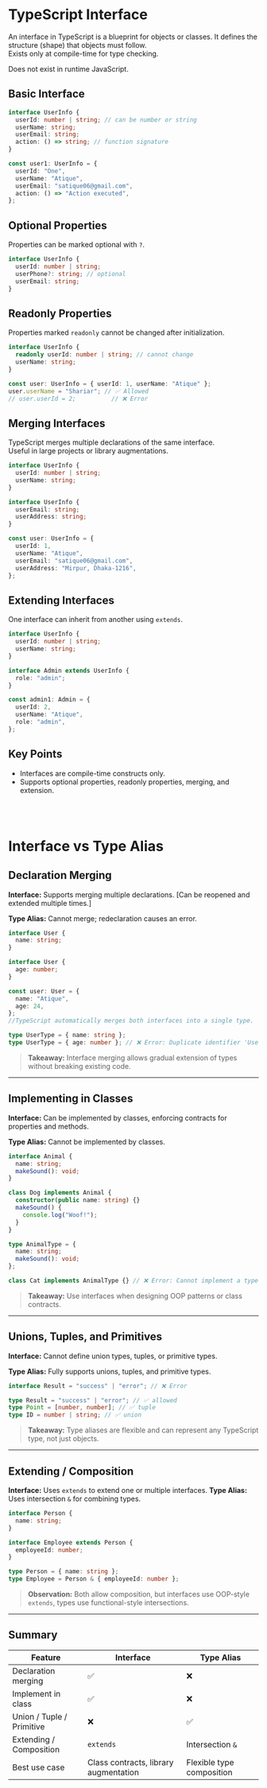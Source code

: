 # TypeScript Interface

An interface in TypeScript is a blueprint for objects or classes. It defines the structure (shape) that objects must follow.  
Exists only at compile-time for type checking.

Does not exist in runtime JavaScript.

## Basic Interface

```ts
interface UserInfo {
  userId: number | string; // can be number or string
  userName: string;
  userEmail: string;
  action: () => string; // function signature
}

const user1: UserInfo = {
  userId: "One",
  userName: "Atique",
  userEmail: "satique06@gmail.com",
  action: () => "Action executed",
};
```

## Optional Properties

Properties can be marked optional with `?`.

```ts
interface UserInfo {
  userId: number | string;
  userPhone?: string; // optional
  userEmail: string;
}
```

## Readonly Properties

Properties marked `readonly` cannot be changed after initialization.

```ts
interface UserInfo {
  readonly userId: number | string; // cannot change
  userName: string;
}

const user: UserInfo = { userId: 1, userName: "Atique" };
user.userName = "Shariar"; // ✅ Allowed
// user.userId = 2;          // ❌ Error
```

## Merging Interfaces

TypeScript merges multiple declarations of the same interface.  
Useful in large projects or library augmentations.

```ts
interface UserInfo {
  userId: number | string;
  userName: string;
}

interface UserInfo {
  userEmail: string;
  userAddress: string;
}

const user: UserInfo = {
  userId: 1,
  userName: "Atique",
  userEmail: "satique06@gmail.com",
  userAddress: "Mirpur, Dhaka-1216",
};
```

## Extending Interfaces

One interface can inherit from another using `extends`.

```ts
interface UserInfo {
  userId: number | string;
  userName: string;
}

interface Admin extends UserInfo {
  role: "admin";
}

const admin1: Admin = {
  userId: 2,
  userName: "Atique",
  role: "admin",
};
```

## Key Points

- Interfaces are compile-time constructs only.
- Supports optional properties, readonly properties, merging, and extension.

<br>
<br>

# Interface vs Type Alias

## Declaration Merging

**Interface:** Supports merging multiple declarations. [Can be reopened and extended multiple times.]

**Type Alias:** Cannot merge; redeclaration causes an error.

```ts
interface User {
  name: string;
}

interface User {
  age: number;
}

const user: User = {
  name: "Atique",
  age: 24,
};
//TypeScript automatically merges both interfaces into a single type.
```

```ts
type UserType = { name: string };
type UserType = { age: number }; // ❌ Error: Duplicate identifier 'UserType'
```

> **Takeaway:** Interface merging allows gradual extension of types without breaking existing code.

---

## Implementing in Classes

**Interface:** Can be implemented by classes, enforcing contracts for properties and methods.

**Type Alias:** Cannot be implemented by classes.

```ts
interface Animal {
  name: string;
  makeSound(): void;
}

class Dog implements Animal {
  constructor(public name: string) {}
  makeSound() {
    console.log("Woof!");
  }
}
```

```ts
type AnimalType = {
  name: string;
  makeSound(): void;
};

class Cat implements AnimalType {} // ❌ Error: Cannot implement a type
```

> **Takeaway:** Use interfaces when designing OOP patterns or class contracts.

---

## Unions, Tuples, and Primitives

**Interface:** Cannot define union types, tuples, or primitive types.

**Type Alias:** Fully supports unions, tuples, and primitive types.

```ts
interface Result = "success" | "error"; // ❌ Error
```

```ts
type Result = "success" | "error"; // ✅ allowed
type Point = [number, number]; // ✅ tuple
type ID = number | string; // ✅ union
```

> **Takeaway:** Type aliases are flexible and can represent any TypeScript type, not just objects.

---

## Extending / Composition

**Interface:** Uses `extends` to extend one or multiple interfaces.
**Type Alias:** Uses intersection `&` for combining types.

```ts
interface Person {
  name: string;
}

interface Employee extends Person {
  employeeId: number;
}
```

```ts
type Person = { name: string };
type Employee = Person & { employeeId: number };
```

> **Observation:** Both allow composition, but interfaces use OOP-style `extends`, types use functional-style intersections.

---

## Summary

| Feature                   | Interface                             | Type Alias                |
| ------------------------- | ------------------------------------- | ------------------------- |
| Declaration merging       | ✅                                    | ❌                        |
| Implement in class        | ✅                                    | ❌                        |
| Union / Tuple / Primitive | ❌                                    | ✅                        |
| Extending / Composition   | `extends`                             | Intersection `&`          |
| Best use case             | Class contracts, library augmentation | Flexible type composition |
